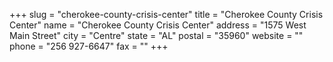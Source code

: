 +++
slug = "cherokee-county-crisis-center"
title = "Cherokee County Crisis Center"
name = "Cherokee County Crisis Center"
address = "1575 West Main Street"
city = "Centre"
state = "AL"
postal = "35960"
website = ""
phone = "256 927-6647"
fax = ""
+++

